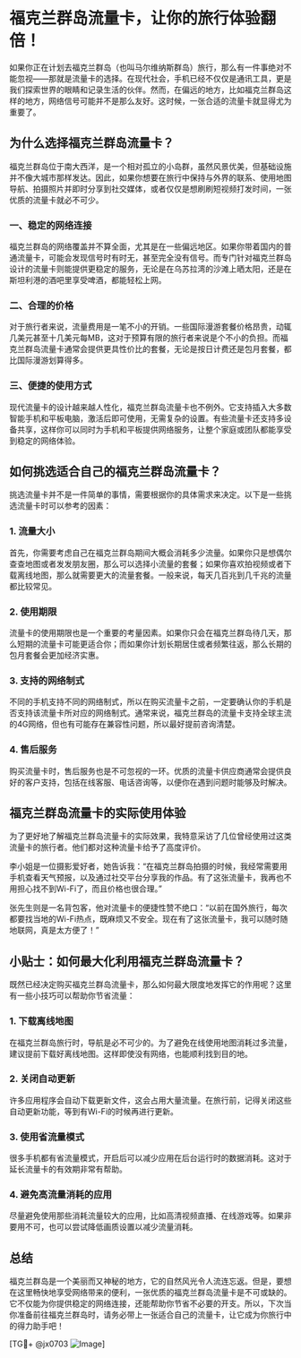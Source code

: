 # 福克兰群岛流量卡，让你的旅行体验翻倍！

如果你正在计划去福克兰群岛（也叫马尔维纳斯群岛）旅行，那么有一件事绝对不能忽视——那就是流量卡的选择。在现代社会，手机已经不仅仅是通讯工具，更是我们探索世界的眼睛和记录生活的伙伴。然而，在偏远的地方，比如福克兰群岛这样的地方，网络信号可能并不是那么友好。这时候，一张合适的流量卡就显得尤为重要了。

## 为什么选择福克兰群岛流量卡？

福克兰群岛位于南大西洋，是一个相对孤立的小岛群，虽然风景优美，但基础设施并不像大城市那样发达。因此，如果你想要在旅行中保持与外界的联系、使用地图导航、拍摄照片并即时分享到社交媒体，或者仅仅是想刷刷短视频打发时间，一张优质的流量卡就必不可少。

### 一、稳定的网络连接

福克兰群岛的网络覆盖并不算全面，尤其是在一些偏远地区。如果你带着国内的普通流量卡，可能会发现信号时有时无，甚至完全没有信号。而专门针对福克兰群岛设计的流量卡则能提供更稳定的服务，无论是在乌苏拉湾的沙滩上晒太阳，还是在斯坦利港的酒吧里享受啤酒，都能轻松上网。

### 二、合理的价格

对于旅行者来说，流量费用是一笔不小的开销。一些国际漫游套餐价格昂贵，动辄几美元甚至十几美元每MB，这对于预算有限的旅行者来说是个不小的负担。而福克兰群岛流量卡通常会提供更具性价比的套餐，无论是按日计费还是包月套餐，都比国际漫游划算得多。

### 三、便捷的使用方式

现代流量卡的设计越来越人性化，福克兰群岛流量卡也不例外。它支持插入大多数智能手机和平板电脑，激活后即可使用，无需复杂的设置。有些流量卡还支持多设备共享，这样你可以同时为手机和平板提供网络服务，让整个家庭或团队都能享受到稳定的网络体验。

## 如何挑选适合自己的福克兰群岛流量卡？

挑选流量卡并不是一件简单的事情，需要根据你的具体需求来决定。以下是一些挑选流量卡时可以参考的因素：

### 1. 流量大小

首先，你需要考虑自己在福克兰群岛期间大概会消耗多少流量。如果你只是想偶尔查查地图或者发发朋友圈，那么可以选择小流量的套餐；如果你喜欢拍视频或者下载离线地图，那么就需要更大的流量套餐。一般来说，每天几百兆到几千兆的流量都比较常见。

### 2. 使用期限

流量卡的使用期限也是一个重要的考量因素。如果你只会在福克兰群岛待几天，那么短期的流量卡可能更适合你；而如果你计划长期居住或者频繁往返，那么长期的包月套餐会更加经济实惠。

### 3. 支持的网络制式

不同的手机支持不同的网络制式，所以在购买流量卡之前，一定要确认你的手机是否支持该流量卡所对应的网络制式。通常来说，福克兰群岛的流量卡支持全球主流的4G网络，但也有可能存在兼容性问题，所以最好提前咨询清楚。

### 4. 售后服务

购买流量卡时，售后服务也是不可忽视的一环。优质的流量卡供应商通常会提供良好的客户支持，包括在线客服、电话咨询等，以便你在遇到问题时能够及时解决。

## 福克兰群岛流量卡的实际使用体验

为了更好地了解福克兰群岛流量卡的实际效果，我特意采访了几位曾经使用过这类流量卡的旅行者。他们都对这种流量卡给予了高度评价。

李小姐是一位摄影爱好者，她告诉我：“在福克兰群岛拍摄的时候，我经常需要用手机查看天气预报，以及通过社交平台分享我的作品。有了这张流量卡，我再也不用担心找不到Wi-Fi了，而且价格也很合理。”

张先生则是一名背包客，他对流量卡的便捷性赞不绝口：“以前在国外旅行，每次都要找当地的Wi-Fi热点，既麻烦又不安全。现在有了这张流量卡，我可以随时随地联网，真是太方便了！”

## 小贴士：如何最大化利用福克兰群岛流量卡？

既然已经决定购买福克兰群岛流量卡，那么如何最大限度地发挥它的作用呢？这里有一些小技巧可以帮助你节省流量：

### 1. 下载离线地图

在福克兰群岛旅行时，导航是必不可少的。为了避免在线使用地图消耗过多流量，建议提前下载好离线地图。这样即使没有网络，也能顺利找到目的地。

### 2. 关闭自动更新

许多应用程序会自动下载更新文件，这会占用大量流量。在旅行前，记得关闭这些自动更新功能，等到有Wi-Fi的时候再进行更新。

### 3. 使用省流量模式

很多手机都有省流量模式，开启后可以减少应用在后台运行时的数据消耗。这对于延长流量卡的有效期非常有帮助。

### 4. 避免高流量消耗的应用

尽量避免使用那些消耗流量较大的应用，比如高清视频直播、在线游戏等。如果非要用不可，也可以尝试降低画质设置以减少流量消耗。

## 总结

福克兰群岛是一个美丽而又神秘的地方，它的自然风光令人流连忘返。但是，要想在这里畅快地享受网络带来的便利，一张优质的福克兰群岛流量卡是不可或缺的。它不仅能为你提供稳定的网络连接，还能帮助你节省不必要的开支。所以，下次当你准备前往福克兰群岛时，请务必带上一张适合自己的流量卡，让它成为你旅行中的得力助手吧！

[TG💪+ @jx0703 ![Image](https://github.com/user-attachments/assets/dbca1d08-cadb-493c-b0ec-ad6f7a83f270)]